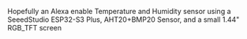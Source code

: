 Hopefully an Alexa enable Temperature and Humidity sensor using a SeeedStudio ESP32-S3 Plus, AHT20+BMP20 Sensor, and a small 1.44" RGB_TFT screen
